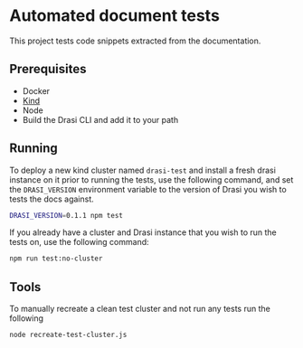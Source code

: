 # Automated document tests

This project tests code snippets extracted from the documentation.

## Prerequisites
- Docker
- [Kind](https://kind.sigs.k8s.io/)
- Node
- Build the Drasi CLI and add it to your path

## Running

To deploy a new kind cluster named `drasi-test` and install a fresh drasi instance on it prior to running the tests, use the following command, and set the `DRASI_VERSION` environment variable to the version of Drasi you wish to tests the docs against.

```bash
DRASI_VERSION=0.1.1 npm test
```

If you already have a cluster and Drasi instance that you wish to run the tests on, use the following command:

```bash
npm run test:no-cluster
```

## Tools

To manually recreate a clean test cluster and not run any tests run the following

```bash
node recreate-test-cluster.js
```

